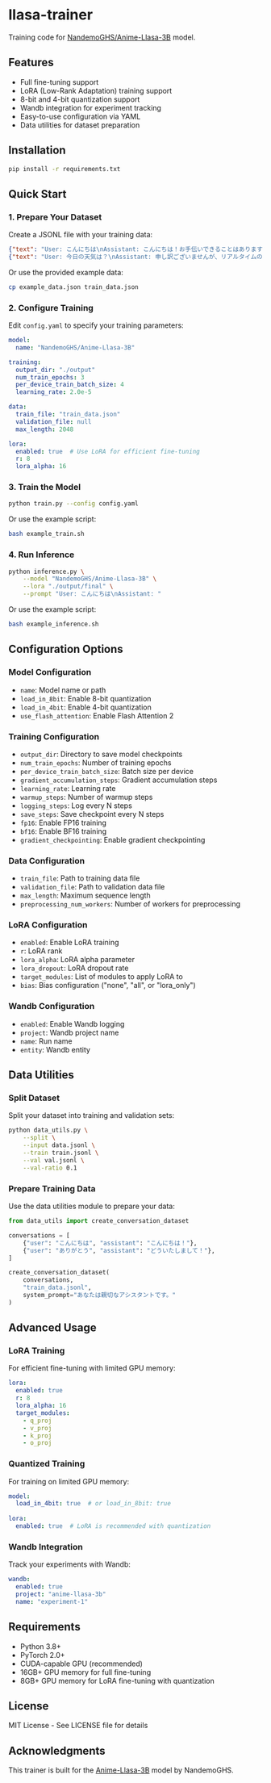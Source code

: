 # llasa-trainer

Training code for [NandemoGHS/Anime-Llasa-3B](https://huggingface.co/NandemoGHS/Anime-Llasa-3B) model.

## Features

- Full fine-tuning support
- LoRA (Low-Rank Adaptation) training support
- 8-bit and 4-bit quantization support
- Wandb integration for experiment tracking
- Easy-to-use configuration via YAML
- Data utilities for dataset preparation

## Installation

```bash
pip install -r requirements.txt
```

## Quick Start

### 1. Prepare Your Dataset

Create a JSONL file with your training data:

```json
{"text": "User: こんにちは\nAssistant: こんにちは！お手伝いできることはありますか？"}
{"text": "User: 今日の天気は？\nAssistant: 申し訳ございませんが、リアルタイムの天気情報にはアクセスできません。"}
```

Or use the provided example data:
```bash
cp example_data.json train_data.json
```

### 2. Configure Training

Edit `config.yaml` to specify your training parameters:

```yaml
model:
  name: "NandemoGHS/Anime-Llasa-3B"

training:
  output_dir: "./output"
  num_train_epochs: 3
  per_device_train_batch_size: 4
  learning_rate: 2.0e-5

data:
  train_file: "train_data.json"
  validation_file: null
  max_length: 2048

lora:
  enabled: true  # Use LoRA for efficient fine-tuning
  r: 8
  lora_alpha: 16
```

### 3. Train the Model

```bash
python train.py --config config.yaml
```

Or use the example script:
```bash
bash example_train.sh
```

### 4. Run Inference

```bash
python inference.py \
    --model "NandemoGHS/Anime-Llasa-3B" \
    --lora "./output/final" \
    --prompt "User: こんにちは\nAssistant: "
```

Or use the example script:
```bash
bash example_inference.sh
```

## Configuration Options

### Model Configuration

- `name`: Model name or path
- `load_in_8bit`: Enable 8-bit quantization
- `load_in_4bit`: Enable 4-bit quantization
- `use_flash_attention`: Enable Flash Attention 2

### Training Configuration

- `output_dir`: Directory to save model checkpoints
- `num_train_epochs`: Number of training epochs
- `per_device_train_batch_size`: Batch size per device
- `gradient_accumulation_steps`: Gradient accumulation steps
- `learning_rate`: Learning rate
- `warmup_steps`: Number of warmup steps
- `logging_steps`: Log every N steps
- `save_steps`: Save checkpoint every N steps
- `fp16`: Enable FP16 training
- `bf16`: Enable BF16 training
- `gradient_checkpointing`: Enable gradient checkpointing

### Data Configuration

- `train_file`: Path to training data file
- `validation_file`: Path to validation data file
- `max_length`: Maximum sequence length
- `preprocessing_num_workers`: Number of workers for preprocessing

### LoRA Configuration

- `enabled`: Enable LoRA training
- `r`: LoRA rank
- `lora_alpha`: LoRA alpha parameter
- `lora_dropout`: LoRA dropout rate
- `target_modules`: List of modules to apply LoRA to
- `bias`: Bias configuration ("none", "all", or "lora_only")

### Wandb Configuration

- `enabled`: Enable Wandb logging
- `project`: Wandb project name
- `name`: Run name
- `entity`: Wandb entity

## Data Utilities

### Split Dataset

Split your dataset into training and validation sets:

```bash
python data_utils.py \
    --split \
    --input data.jsonl \
    --train train.jsonl \
    --val val.jsonl \
    --val-ratio 0.1
```

### Prepare Training Data

Use the data utilities module to prepare your data:

```python
from data_utils import create_conversation_dataset

conversations = [
    {"user": "こんにちは", "assistant": "こんにちは！"},
    {"user": "ありがとう", "assistant": "どういたしまして！"},
]

create_conversation_dataset(
    conversations,
    "train_data.jsonl",
    system_prompt="あなたは親切なアシスタントです。"
)
```

## Advanced Usage

### LoRA Training

For efficient fine-tuning with limited GPU memory:

```yaml
lora:
  enabled: true
  r: 8
  lora_alpha: 16
  target_modules:
    - q_proj
    - v_proj
    - k_proj
    - o_proj
```

### Quantized Training

For training on limited GPU memory:

```yaml
model:
  load_in_4bit: true  # or load_in_8bit: true
  
lora:
  enabled: true  # LoRA is recommended with quantization
```

### Wandb Integration

Track your experiments with Wandb:

```yaml
wandb:
  enabled: true
  project: "anime-llasa-3b"
  name: "experiment-1"
```

## Requirements

- Python 3.8+
- PyTorch 2.0+
- CUDA-capable GPU (recommended)
- 16GB+ GPU memory for full fine-tuning
- 8GB+ GPU memory for LoRA fine-tuning with quantization

## License

MIT License - See LICENSE file for details

## Acknowledgments

This trainer is built for the [Anime-Llasa-3B](https://huggingface.co/NandemoGHS/Anime-Llasa-3B) model by NandemoGHS.